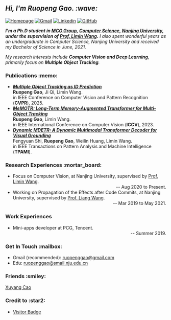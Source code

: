 <!-- Greeting -->
<h2><em> Hi, I'm Ruopeng Gao. :wave: </em></h2>


<!-- Personal Badges -->
<!-- ![sumy7](https://visitor-badge.glitch.me/badge?page_id=HELLORPG.profile)
<!-- 这部分统计仅从添加了这条语句之后，第一次访问开始计数 -->
[![Homepage](https://img.shields.io/badge/Ruopeng%20Gao-Homepage-%234994c4?style=flat-square)](http://ruopenggao.com/)
[![Gmail](https://img.shields.io/badge/-Ruopeng_Gao-c14438?style=flat-square&logo=Gmail&logoColor=white)](mailto:ruopenggao@gmail.com)
[![Linkedin](https://img.shields.io/badge/-Ruopeng_Gao-blue?style=flat-square&logo=Linkedin&logoColor=white&&link=https://www.linkedin.com/in/ruopeng-gao-590500203/)](https://www.linkedin.com/in/ruopeng-gao-590500203/)
[![GitHub](https://img.shields.io/github/followers/HELLORPG?label=follow&style=social)](https://github.com/HELLORPG)
<!-- ![](https://komarev.com/ghpvc/?username=HELLORPG&style=flat) -->
<!-- [![Profile](https://visitor-badge.glitch.me/badge?page_id=HELLORPG.profile&left_text=Profile%20Visitors)](https://github.com/HELLORPG) -->


<!-- Introduction -->
<p>
  <em><strong> I'm a Ph.D student in <a href="http://mcg.nju.edu.cn/index.html">MCG Group</a>, <a href="https://cs.nju.edu.cn/">Computer Science</a>, <a href="https://www.nju.edu.cn/main.htm">Nanjing University</a>, under the supervision of <a href="https://wanglimin.github.io/">Prof. Limin Wang</a>.</strong></em> 
  <em>I also spent wonderful years as an undergraduate in Computer Science, Nanjing University and received my Bachelor of Science in June, 2021.</em>
  <br>
</p>
<p>
  <em>My research interests include <strong>Computer Vision and Deep Learning</strong>, primarily focus on <strong>Multiple Object Tracking</strong>.</em>
</p>

<h3>Publications :memo:</h3>
<ul>
  <li>
    <em><strong><a href="https://arxiv.org/abs/2403.16848">Multiple Object Tracking as ID Prediction</a></strong></em>
    <br>
    <strong>Ruopeng Gao</strong>, Ji Qi, Limin Wang.
    <br>
    in IEEE Conference on Computer Vision and Pattern Recognition (<strong>CVPR</strong>), 2025.
  </li>
  <li>
    <em><strong><a href="https://openaccess.thecvf.com/content/ICCV2023/html/Gao_MeMOTR_Long-Term_Memory-Augmented_Transformer_for_Multi-Object_Tracking_ICCV_2023_paper.html">MeMOTR: Long-Term Memory-Augmented Transformer for Multi-Object Tracking</a></strong></em>
    <br>
    <strong>Ruopeng Gao</strong>, Limin Wang.
    <br>
    in IEEE International Conference on Computer Vision (<strong>ICCV</strong>), 2023.
  </li>
  <li>
    <em><strong><a href="https://ieeexplore.ieee.org/abstract/document/10298801">Dynamic MDETR: A Dynamic Multimodal Transformer Decoder for Visual Grounding</a></strong></em>
    <br>
    Fengyuan Shi, <strong>Ruopeng Gao</strong>, Weilin Huang, Limin Wang.
    <br>
    in IEEE Transactions on Pattern Analysis and Machine Intelligence (<strong>TPAMI</strong>).
  </li>
</ul>

<!-- Research Experiences -->
<h3>Research Experiences :mortar_board:</h3>
<ul>
  <li>
    Focus on Computer Vision, at Nanjing University, supervised by <a href="https://wanglimin.github.io/">Prof. Limin Wang</a>. <br>
    <div align="right">-- Aug 2020 to Present.</div>
  </li>
  <li> 
    Working on Propagation of the Effects after Code Commits, at Nanjing University, supervised by <a href="https://cs.nju.edu.cn/wangliang/index.htm">Prof. Liang Wang</a>. <br>
    <div align="right">-- Mar 2019 to May 2021.</div> 
  </li>
</ul>


<!-- Work Experiences -->
<h3>Work Experiences</h3>
<ul>
  <li>
    Mini-apps developer at PCG, Tencent.
    <div align="right">-- Summer 2019.</div>
  </li>
</ul>


<!-- [![Top Langs](https://github-readme-stats.vercel.app/api/top-langs/?username=HELLORPG)](https://github.com/anuraghazra/github-readme-stats) -->
<!-- [![Top Langs](https://github-readme-stats.vercel.app/api/top-langs/?username=HELLORPG&layout=compact)](https://github.com/anuraghazra/github-readme-stats) -->


<!-- Contact -->
<h3>Get In Touch :mailbox:</h3>
<ul>
  <li> Gmail (recommended): <a href="mailto:ruopenggao@gmail.com">ruopenggao@gmail.com</a>
  <li> Edu: <a href="mailto:ruopenggao@smail.nju.edu.cn">ruopenggao@smail.nju.edu.cn</a></li>
</ul>


<!-- Friends' homepage -->
<h3>Friends :smiley:</h3>
<a href="http://www.xuyangcao.com">Xuyang Cao</a>


<h3>Credit to :star2:</h3>
<ul>
  <li> <a href="https://github.com/jwenjian/visitor-badge">Visitor Badge</a>
</ul>
